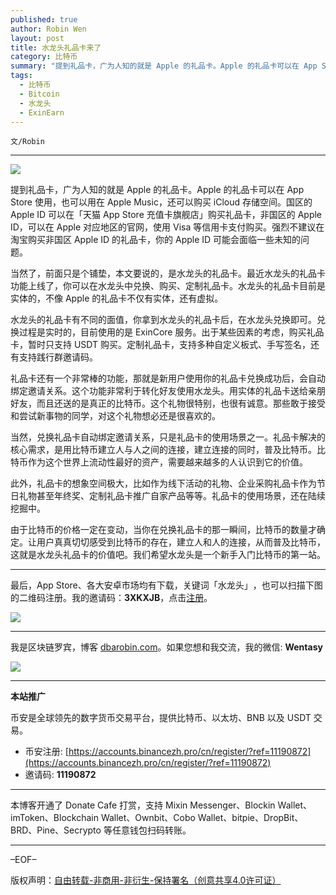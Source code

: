 ```yaml
---
published: true
author: Robin Wen
layout: post
title: 水龙头礼品卡来了
category: 比特币
summary: "提到礼品卡，广为人知的就是 Apple 的礼品卡。Apple 的礼品卡可以在 App Store 使用，也可以用在 Apple Music，还可以购买 iCloud 存储空间。国区的 Apple ID 可以在「天猫 App Store 充值卡旗舰店」购买礼品卡，非国区的 Apple ID，可以在 Apple 对应地区的官网，使用 Visa 等信用卡支付购买。强烈不建议在淘宝购买非国区 Apple ID 的礼品卡，你的 Apple ID 可能会面临一些未知的问题。由于比特币的价格一定在变动，当你在兑换礼品卡的那一瞬间，比特币的数量才确定。让用户真真切切感受到比特币的存在，建立人和人的连接，从而普及比特币，这就是水龙头礼品卡的价值吧。我们希望水龙头是一个新手入门比特币的第一站。"
tags:
  - 比特币
  - Bitcoin
  - 水龙头
  - ExinEarn
---
```


`文/Robin`

***

![](https://cdn.dbarobin.com/p242edr.png)

提到礼品卡，广为人知的就是 Apple 的礼品卡。Apple 的礼品卡可以在 App Store 使用，也可以用在 Apple Music，还可以购买 iCloud 存储空间。国区的 Apple ID 可以在「天猫 App Store 充值卡旗舰店」购买礼品卡，非国区的 Apple ID，可以在 Apple 对应地区的官网，使用 Visa 等信用卡支付购买。强烈不建议在淘宝购买非国区 Apple ID 的礼品卡，你的 Apple ID 可能会面临一些未知的问题。

当然了，前面只是个铺垫，本文要说的，是水龙头的礼品卡。最近水龙头的礼品卡功能上线了，你可以在水龙头中兑换、购买、定制礼品卡。水龙头的礼品卡目前是实体的，不像 Apple 的礼品卡不仅有实体，还有虚拟。

水龙头的礼品卡有不同的面值，你拿到水龙头的礼品卡后，在水龙头兑换即可。兑换过程是实时的，目前使用的是 ExinCore 服务。出于某些因素的考虑，购买礼品卡，暂时只支持 USDT 购买。定制礼品卡，支持多种自定义板式、手写签名，还有支持践行群邀请码。

礼品卡还有一个非常棒的功能，那就是新用户使用你的礼品卡兑换成功后，会自动绑定邀请关系。这个功能非常利于转化好友使用水龙头。用实体的礼品卡送给亲朋好友，而且还送的是真正的比特币。这个礼物很特别，也很有诚意。那些敢于接受和尝试新事物的同学，对这个礼物想必还是很喜欢的。

当然，兑换礼品卡自动绑定邀请关系，只是礼品卡的使用场景之一。礼品卡解决的核心需求，是用比特币建立人与人之间的连接，建立连接的同时，普及比特币。比特币作为这个世界上流动性最好的资产，需要越来越多的人认识到它的价值。

此外，礼品卡的想象空间极大，比如作为线下活动的礼物、企业采购礼品卡作为节日礼物甚至年终奖、定制礼品卡推广自家产品等等。礼品卡的使用场景，还在陆续挖掘中。

由于比特币的价格一定在变动，当你在兑换礼品卡的那一瞬间，比特币的数量才确定。让用户真真切切感受到比特币的存在，建立人和人的连接，从而普及比特币，这就是水龙头礼品卡的价值吧。我们希望水龙头是一个新手入门比特币的第一站。

***

最后，App Store、各大安卓市场均有下载，关键词「水龙头」​，也可以扫描​下图的二维码注册。​我的邀请码：**3XKXJB**，点击[注册](https://app.exinearn.com/invite/3XKXJB?source=poster)。

![](https://cdn.dbarobin.com/kwdjijt.png)

***

我是区块链罗宾，博客 [dbarobin.com](https://dbarobin.com/)。如果您想和我交流，我的微信: **Wentasy**

![](https://cdn.dbarobin.com/v4yywe2.png)

***

**本站推广**

币安是全球领先的数字货币交易平台，提供比特币、以太坊、BNB 以及 USDT 交易。

* 币安注册: [https://accounts.binancezh.pro/cn/register/?ref=11190872](https://accounts.binancezh.pro/cn/register/?ref=11190872)
* 邀请码: **11190872**

***

本博客开通了 Donate Cafe 打赏，支持 Mixin Messenger、Blockin Wallet、imToken、Blockchain Wallet、Ownbit、Cobo Wallet、bitpie、DropBit、BRD、Pine、Secrypto 等任意钱包扫码转账。

<center>
    <div class="--donate-button"
         data-button-id="f8b9df0d-af9a-460d-8258-d3f435445075"
    ></div>
</center>

***

–EOF–

版权声明：[自由转载-非商用-非衍生-保持署名（创意共享4.0许可证）](http://creativecommons.org/licenses/by-nc-nd/4.0/deed.zh)